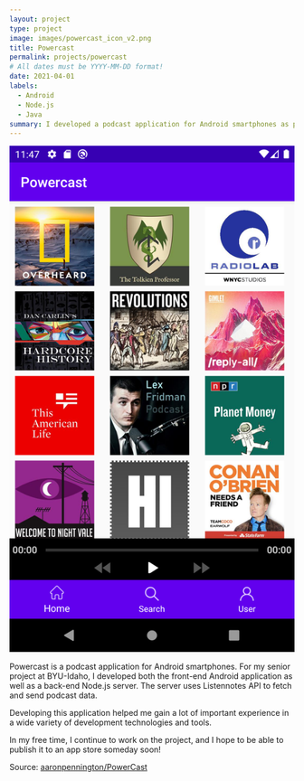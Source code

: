 ```yaml
---
layout: project
type: project
image: images/powercast_icon_v2.png
title: Powercast
permalink: projects/powercast
# All dates must be YYYY-MM-DD format!
date: 2021-04-01
labels:
  - Android
  - Node.js
  - Java
summary: I developed a podcast application for Android smartphones as part of my senior project. 
---
```


<div class="ui small rounded images">
  <img class="ui image" src="../images/powercast-screenshot.png">
</div>

Powercast is a podcast application for Android smartphones. For my senior project at BYU-Idaho, I developed both the front-end Android application as well as a back-end Node.js server. The server uses Listennotes API to fetch and send podcast data. 

Developing this application helped me gain a lot of important experience in a wide variety of development technologies and tools. 

In my free time, I continue to work on the project, and I hope to be able to publish it to an app store someday soon! 


Source: <a href="https://github.com/aaronpennington/powercast"><i class="large github icon "></i>aaronpennington/PowerCast</a>
